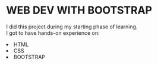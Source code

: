 # WEB DEV WITH BOOTSTRAP
I did this project during my starting phase of learning.
<br>I got to have hands-on experience on:
<li>HTML
<li>CSS
<li>BOOTSTRAP
